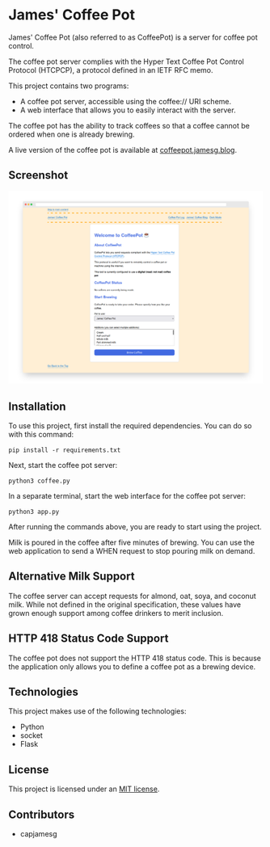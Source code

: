 # James' Coffee Pot

James' Coffee Pot (also referred to as CoffeePot) is a server for coffee pot control.

The coffee pot server complies with the Hyper Text Coffee Pot Control Protocol (HTCPCP), a protocol defined in an IETF RFC memo.

This project contains two programs:

- A coffee pot server, accessible using the coffee:// URI scheme.
- A web interface that allows you to easily interact with the server.

The coffee pot has the ability to track coffees so that a coffee cannot be ordered when one is already brewing.

A live version of the coffee pot is available at [coffeepot.jamesg.blog](https://coffeepot.jamesg.blog).

## Screenshot

![The coffee pot web dashboard](screenshot.png)

## Installation

To use this project, first install the required dependencies. You can do so with this command:

    pip install -r requirements.txt

Next, start the coffee pot server:

    python3 coffee.py

In a separate terminal, start the web interface for the coffee pot server:

    python3 app.py

After running the commands above, you are ready to start using the project.

Milk is poured in the coffee after five minutes of brewing. You can use the web application to send a WHEN request to stop pouring milk on demand.

## Alternative Milk Support

The coffee server can accept requests for almond, oat, soya, and coconut milk. While not defined in the original specification, these values have grown enough support among coffee drinkers to merit inclusion.

## HTTP 418 Status Code Support

The coffee pot does not support the HTTP 418 status code. This is because the application only allows you to define a coffee pot as a brewing device.

## Technologies

This project makes use of the following technologies:

- Python
- socket
- Flask

## License

This project is licensed under an [MIT license](LICENSE).

## Contributors

- capjamesg